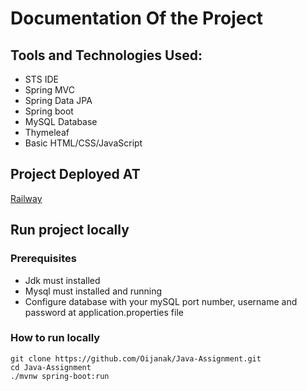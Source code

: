 # Documentation Of the Project
## Tools and Technologies Used:
- STS IDE
- Spring MVC
- Spring Data JPA
- Spring boot
- MySQL Database
- Thymeleaf
- Basic HTML/CSS/JavaScript

## Project Deployed AT
  [Railway](https://java-assignment-production-fd30.up.railway.app/)

## Run project locally 
 ### Prerequisites
  - Jdk must installed
  - Mysql must installed and running
  - Configure database with your mySQL port number, username and password at application.properties file
### How to run locally
 ```
git clone https://github.com/Oijanak/Java-Assignment.git
cd Java-Assignment
./mvnw spring-boot:run
```
 




